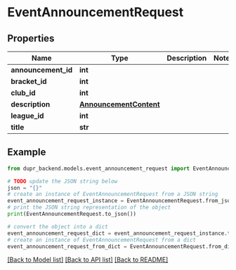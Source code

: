 # EventAnnouncementRequest


## Properties

Name | Type | Description | Notes
------------ | ------------- | ------------- | -------------
**announcement_id** | **int** |  | 
**bracket_id** | **int** |  | 
**club_id** | **int** |  | 
**description** | [**AnnouncementContent**](AnnouncementContent.md) |  | 
**league_id** | **int** |  | 
**title** | **str** |  | 

## Example

```python
from dupr_backend.models.event_announcement_request import EventAnnouncementRequest

# TODO update the JSON string below
json = "{}"
# create an instance of EventAnnouncementRequest from a JSON string
event_announcement_request_instance = EventAnnouncementRequest.from_json(json)
# print the JSON string representation of the object
print(EventAnnouncementRequest.to_json())

# convert the object into a dict
event_announcement_request_dict = event_announcement_request_instance.to_dict()
# create an instance of EventAnnouncementRequest from a dict
event_announcement_request_from_dict = EventAnnouncementRequest.from_dict(event_announcement_request_dict)
```
[[Back to Model list]](../README.md#documentation-for-models) [[Back to API list]](../README.md#documentation-for-api-endpoints) [[Back to README]](../README.md)


